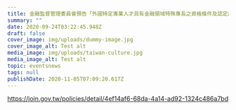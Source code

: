 ```yaml
---
title: 金融監督管理委員會預告「外國特定專業人才具有金融領域特殊專長之資格條件及認定原則」修正草案
summary: ""
date: 2020-09-24T03:22:45.948Z
draft: false
cover_image: img/uploads/dummy-image.jpg
cover_image_alt: Test alt
media_image: img/uploads/taiwan-culture.jpg
media_image_alt: Test alt
topic: eventsnews
tags: null
publishDate: 2020-11-05T07:09:20.617Z
---
```

https://join.gov.tw/policies/detail/4ef14af6-68da-4a14-ad92-1324c486a7bd